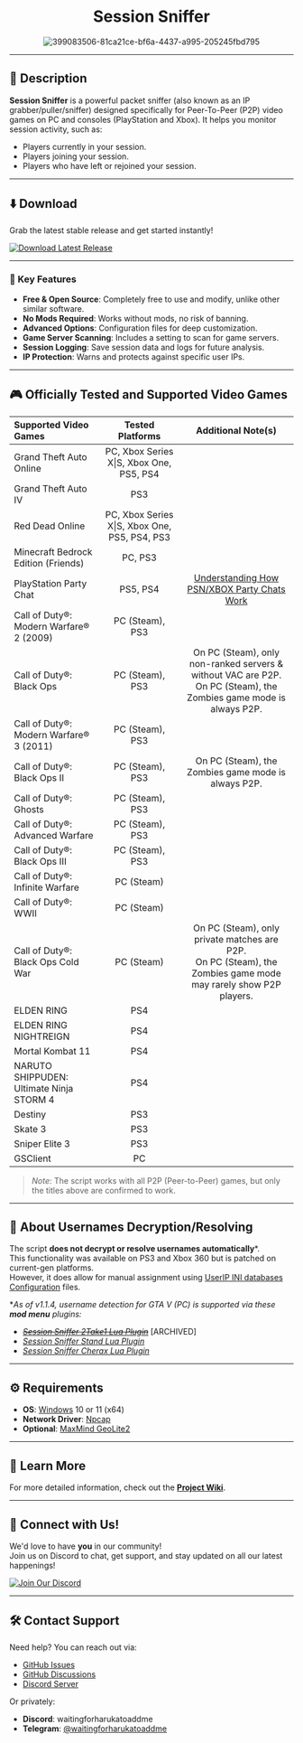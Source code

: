 <div align="center">

# Session Sniffer

![399083506-81ca21ce-bf6a-4437-a995-205245fbd795](https://github.com/user-attachments/assets/d9d94105-d1e6-4967-9d23-f9b695364e10)

</div>

---

## 📝 Description

**Session Sniffer** is a powerful packet sniffer (also known as an IP grabber/puller/sniffer) designed specifically for Peer-To-Peer (P2P) video games on PC and consoles (PlayStation and Xbox). It helps you monitor session activity, such as:
- Players currently in your session.
- Players joining your session.
- Players who have left or rejoined your session.

---

## ⬇️ Download

Grab the latest stable release and get started instantly!  

[![Download Latest Release](https://img.shields.io/badge/Download%20Latest%20Release-%23007ACC?style=for-the-badge&logo=github&logoColor=white)](https://github.com/BUZZARDGTA/Session-Sniffer/releases/latest/download/Session_Sniffer.exe)

---

### 🔑 Key Features

- **Free & Open Source**: Completely free to use and modify, unlike other similar software.
- **No Mods Required**: Works without mods, no risk of banning.
- **Advanced Options**: Configuration files for deep customization.
- **Game Server Scanning**: Includes a setting to scan for game servers.
- **Session Logging**: Save session data and logs for future analysis.
- **IP Protection**: Warns and protects against specific user IPs.

---

## 🎮 Officially Tested and Supported Video Games

| Supported Video Games                      | Tested Platforms                              | Additional Note(s)                                                                                                                      |
| :----------------------------------------- | :-------------------------------------------: | :-------------------------------------------------------------------------------------------------------------------------------------: |
| Grand Theft Auto Online                    | PC, Xbox Series X\|S, Xbox One, PS5, PS4      |                                                                                                                                         |
| Grand Theft Auto IV                        | PS3                                           |                                                                                                                                         |
| Red Dead Online                            | PC, Xbox Series X\|S, Xbox One, PS5, PS4, PS3 |                                                                                                                                         |
| Minecraft Bedrock Edition (Friends)        | PC, PS3                                       |                                                                                                                                         |
| PlayStation Party Chat                     | PS5, PS4                                      | [Understanding How PSN/XBOX Party Chats Work](https://help.octosniff.net/en/article/understanding-how-psnxbox-party-chats-work-feco1b/) |
| Call of Duty®: Modern Warfare® 2 (2009)    | PC (Steam), PS3                               |                                                                                                                                         |
| Call of Duty®: Black Ops                   | PC (Steam), PS3                               | On PC (Steam), only non-ranked servers & without VAC are P2P.<br>On PC (Steam), the Zombies game mode is always P2P.                    |
| Call of Duty®: Modern Warfare® 3 (2011)    | PC (Steam), PS3                               |                                                                                                                                         |
| Call of Duty®: Black Ops II                | PC (Steam), PS3                               | On PC (Steam), the Zombies game mode is always P2P.                                                                                     |
| Call of Duty®: Ghosts                      | PC (Steam), PS3                               |                                                                                                                                         |
| Call of Duty®: Advanced Warfare            | PC (Steam), PS3                               |                                                                                                                                         |
| Call of Duty®: Black Ops III               | PC (Steam), PS3                               |                                                                                                                                         |
| Call of Duty®: Infinite Warfare            | PC (Steam)                                    |                                                                                                                                         |
| Call of Duty®: WWII                        | PC (Steam)                                    |                                                                                                                                         |
| Call of Duty®: Black Ops Cold War          | PC (Steam)                                    | On PC (Steam), only private matches are P2P.<br>On PC (Steam), the Zombies game mode may rarely show P2P players.                       |
| ELDEN RING                                 | PS4                                           |                                                                                                                                         |
| ELDEN RING NIGHTREIGN                      | PS4                                           |                                                                                                                                         |
| Mortal Kombat 11                           | PS4                                           |                                                                                                                                         |
| NARUTO SHIPPUDEN: Ultimate Ninja STORM 4   | PS4                                           |                                                                                                                                         |
| Destiny                                    | PS3                                           |                                                                                                                                         |
| Skate 3                                    | PS3                                           |                                                                                                                                         |
| Sniper Elite 3                             | PS3                                           |                                                                                                                                         |
| GSClient                                   | PC                                            |                                                                                                                                         |

> _Note_: The script works with all P2P (Peer-to-Peer) games, but only the titles above are confirmed to work.

---

## 🔐 About Usernames Decryption/Resolving

The script **does not decrypt or resolve usernames automatically**\*.  
This functionality was available on PS3 and Xbox 360 but is patched on current-gen platforms.  
However, it does allow for manual assignment using [UserIP INI databases Configuration](https://github.com/BUZZARDGTA/Session-Sniffer/wiki/Configuration-Guide#userip-ini-databases-configuration) files.

\*_As of v1.1.4, username detection for GTA V (PC) is supported via these **mod menu** plugins:_
- ~~_[Session Sniffer 2Take1 Lua Plugin](https://github.com/BUZZARDGTA/GTA_V_Session_Sniffer-plugin-2Take1-Lua)_~~ \[ARCHIVED\]
- _[Session Sniffer Stand Lua Plugin](https://github.com/BUZZARDGTA/GTA_V_Session_Sniffer-plugin-Stand-Lua)_
- _[Session Sniffer Cherax Lua Plugin](https://github.com/BUZZARDGTA/GTA_V_Session_Sniffer-plugin-Cherax-Lua)_

---

## ⚙️ Requirements

- **OS**: [Windows](https://www.microsoft.com/windows) 10 or 11 (x64)
- **Network Driver**: [Npcap](https://nmap.org/npcap/)
- **Optional**: [MaxMind GeoLite2](https://dev.maxmind.com/geoip/geolite2-free-geolocation-data/)

---

## 📖 Learn More

For more detailed information, check out the [**Project Wiki**](https://github.com/BUZZARDGTA/Session-Sniffer/wiki).

---

## 🌟 Connect with Us!

We'd love to have **you** in our community!  
Join us on Discord to chat, get support, and stay updated on all our latest happenings!

[![Join Our Discord](https://img.shields.io/badge/Join%20Our%20Discord-%235865F2?style=for-the-badge&logo=discord&logoColor=white)](https://discord.gg/hMZ7MsPX7G)

---

## 🛠️ Contact Support

Need help? You can reach out via:
- [GitHub Issues](https://github.com/BUZZARDGTA/Session-Sniffer/issues)
- [GitHub Discussions](https://github.com/BUZZARDGTA/Session-Sniffer/discussions)
- [Discord Server](https://discord.gg/hMZ7MsPX7G)

Or privately:
- **Discord**: waitingforharukatoaddme
- **Telegram**: [@waitingforharukatoaddme](https://t.me/waitingforharukatoaddme)
